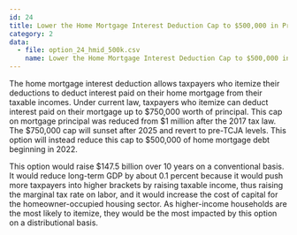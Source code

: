 ```yaml
---
id: 24
title: Lower the Home Mortgage Interest Deduction Cap to $500,000 in Principal
category: 2
data:
  - file: option_24_hmid_500k.csv
    name: Lower the Home Mortgage Interest Deduction Cap to $500,000 in Principal
---
```


The home mortgage interest deduction allows taxpayers who itemize their deductions to deduct interest paid on their home mortgage from their taxable incomes. Under current law, taxpayers who itemize can deduct interest paid on their mortgage up to $750,000 worth of principal. This cap on mortgage principal was reduced from $1 million after the 2017 tax law. The $750,000 cap will sunset after 2025 and revert to pre-TCJA levels. This option will instead reduce this cap to $500,000 of home mortgage debt beginning in 2022.

This option would raise $147.5 billion over 10 years on a conventional basis. It would reduce long-term GDP by about 0.1 percent because it would push more taxpayers into higher brackets by raising taxable income, thus raising the marginal tax rate on labor, and it would increase the cost of capital for the homeowner-occupied housing sector. As higher-income households are the most likely to itemize, they would be the most impacted by this option on a distributional basis.
